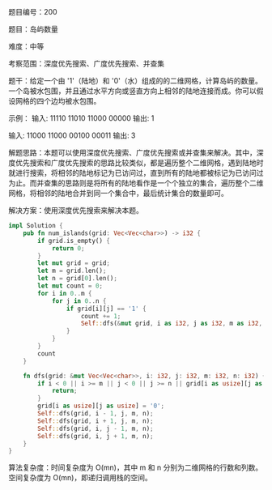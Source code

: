题目编号：200

题目：岛屿数量

难度：中等

考察范围：深度优先搜索、广度优先搜索、并查集

题干：给定一个由 '1'（陆地）和 '0'（水）组成的的二维网格，计算岛屿的数量。一个岛被水包围，并且通过水平方向或竖直方向上相邻的陆地连接而成。你可以假设网格的四个边均被水包围。

示例：
输入:
11110
11010
11000
00000
输出: 1

输入:
11000
11000
00100
00011
输出: 3

解题思路：本题可以使用深度优先搜索、广度优先搜索或并查集来解决。其中，深度优先搜索和广度优先搜索的思路比较类似，都是遍历整个二维网格，遇到陆地时就进行搜索，将相邻的陆地标记为已访问过，直到所有的陆地都被标记为已访问过为止。而并查集的思路则是将所有的陆地看作是一个个独立的集合，遍历整个二维网格，将相邻的陆地合并到同一个集合中，最后统计集合的数量即可。

解决方案：使用深度优先搜索来解决本题。

```rust
impl Solution {
    pub fn num_islands(grid: Vec<Vec<char>>) -> i32 {
        if grid.is_empty() {
            return 0;
        }
        let mut grid = grid;
        let m = grid.len();
        let n = grid[0].len();
        let mut count = 0;
        for i in 0..m {
            for j in 0..n {
                if grid[i][j] == '1' {
                    count += 1;
                    Self::dfs(&mut grid, i as i32, j as i32, m as i32, n as i32);
                }
            }
        }
        count
    }

    fn dfs(grid: &mut Vec<Vec<char>>, i: i32, j: i32, m: i32, n: i32) {
        if i < 0 || i >= m || j < 0 || j >= n || grid[i as usize][j as usize] == '0' {
            return;
        }
        grid[i as usize][j as usize] = '0';
        Self::dfs(grid, i - 1, j, m, n);
        Self::dfs(grid, i + 1, j, m, n);
        Self::dfs(grid, i, j - 1, m, n);
        Self::dfs(grid, i, j + 1, m, n);
    }
}
```

算法复杂度：时间复杂度为 O(mn)，其中 m 和 n 分别为二维网格的行数和列数。空间复杂度为 O(mn)，即递归调用栈的空间。